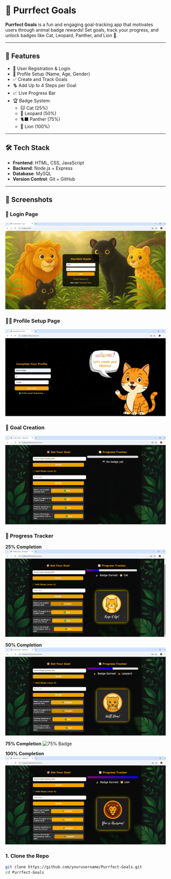 # 🐾 Purrfect Goals

**Purrfect Goals** is a fun and engaging goal-tracking app that motivates users through animal badge rewards! Set goals, track your progress, and unlock badges like Cat, Leopard, Panther, and Lion 🦁.

---

## 🎯 Features

- 🔐 User Registration & Login
- 👤 Profile Setup (Name, Age, Gender)
- ✅ Create and Track Goals
- 🪜 Add Up to 4 Steps per Goal
- 📈 Live Progress Bar
- 🏆 Badge System:
  - 🐱 Cat (25%)
  - 🐆 Leopard (50%)
  - 🐈‍⬛ Panther (75%)
  - 🦁 Lion (100%)

---

## 🛠 Tech Stack

- **Frontend**: HTML, CSS, JavaScript
- **Backend**: Node.js + Express
- **Database**: MySQL
- **Version Control**: Git + GitHub

---
## 📸 Screenshots

### 🔐 Login Page
![Login Page](login.jpeg)

### 🧍‍♀️ Profile Setup Page
![Profile Page](profilepage.jpeg)

### 🎯 Goal Creation
![Add Goals](add_goals.jpeg)

### 🐾 Progress Tracker
**25% Completion**
![25% Badge](25%.jpeg)

**50% Completion**
![50% Badge](50%.jpeg)

**75% Completion**
![75% Badge](]75%.jpeg)

**100% Completion**
![100% Badge](100%.jpeg)

### 1. Clone the Repo

```bash
git clone https://github.com/yourusername/Purrfect-Goals.git
cd Purrfect-Goals
